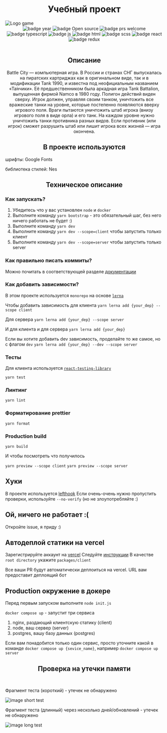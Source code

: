 <h1 align="center">Учебный проект</h1>
<image src="./packages/client/src/assets/battleCityLogo.png" alt="Logo game">

<br>
<div align="center">
    <img src="https://img.shields.io/badge/Year-2022-red" alt="badge year">
    <img src="https://img.shields.io/badge/Open Source-lightgray" alt="badge Open source">
    <img src="https://img.shields.io/badge/PRs-welcom-red" alt="badge prs welcome">
</div>
<div align="center">
    <img src="https://img.shields.io/badge/Type Script-success" alt="badge typescript">
    <img src="https://img.shields.io/badge/Java Script-success" alt="badge js">
    <img src="https://img.shields.io/badge/HTML-success" alt="badge html">
    <img src="https://img.shields.io/badge/SCSS-success" alt="badge scss">
    <img src="https://img.shields.io/badge/React-success" alt="badge react">
    <img src="https://img.shields.io/badge/Redux-success" alt="badge redux">
</div>
<br>

<h2 align="center">Описание</h2>
<p align="center">Battle City — компьютерная игра. В России и странах СНГ выпускалась на пиратских картриджах как в оригинальном виде, так и в модификации Tank 1990, и известна под неофициальным названием «Та́нчики». Её предшественником была аркадная игра Tank Battalion, выпущенная фирмой Namco в 1980 году. Полигон действий виден сверху. Игрок должен, управляя своим танком, уничтожить все вражеские танки на уровне, которые постепенно появляются вверху игрового поля. Враги пытаются уничтожить штаб игрока (внизу игрового поля в виде орла) и его танк. На каждом уровне нужно уничтожить танки противника разных видов. Если противник (или игрок) сможет разрушить штаб или лишит игрока всех жизней — игра окончена.</p>
<h2 align="center">В проекте используются</h2>
шрифты: Google Fonts

библиотека стилей: Nes

<h2 align="center">Техническое описание</h2>

### Как запускать?

1. Убедитесь что у вас установлен `node` и `docker`
2. Выполните команду `yarn bootstrap` - это обязательный шаг, без него ничего работать не будет :)
3. Выполните команду `yarn dev`
4. Выполните команду `yarn dev --scope=client` чтобы запустить только клиент
5. Выполните команду `yarn dev --scope=server` чтобы запустить только server

### Как правильно писать коммиты?
Можно почитать в соответствующей разделе [документации](docs/README.md)


### Как добавить зависимости?
В этом проекте используется `monorepo` на основе [`lerna`](https://github.com/lerna/lerna)

Чтобы добавить зависимость для клиента 
```yarn lerna add {your_dep} --scope client```

Для сервера
```yarn lerna add {your_dep} --scope server```

И для клиента и для сервера
```yarn lerna add {your_dep}```


Если вы хотите добавить dev зависимость, проделайте то же самое, но с флагом `dev`
```yarn lerna add {your_dep} --dev --scope server```


### Тесты

Для клиента используется [`react-testing-library`](https://testing-library.com/docs/react-testing-library/intro/)

```yarn test```

### Линтинг

```yarn lint```

### Форматирование prettier

```yarn format```

### Production build

```yarn build```

И чтобы посмотреть что получилось


`yarn preview --scope client`
`yarn preview --scope server`

## Хуки
В проекте используется [lefthook](https://github.com/evilmartians/lefthook)
Если очень-очень нужно пропустить проверки, используйте `--no-verify` (но не злоупотребляйте :)

## Ой, ничего не работает :(

Откройте issue, я приду :)

## Автодеплой статики на vercel
Зарегистрируйте аккаунт на [vercel](https://vercel.com/)
Следуйте [инструкции](https://vitejs.dev/guide/static-deploy.html#vercel-for-git)
В качестве `root directory` укажите `packages/client`

Все ваши PR будут автоматически деплоиться на vercel. URL вам предоставит деплоящий бот

## Production окружение в докере
Перед первым запуском выполните `node init.js`


`docker compose up` - запустит три сервиса
1. nginx, раздающий клиентскую статику (client)
2. node, ваш сервер (server)
3. postgres, вашу базу данных (postgres)

Если вам понадобится только один сервис, просто уточните какой в команде
`docker compose up {sevice_name}`, например `docker compose up server`

<h2 align="center">Проверка на утечки памяти</h2>
<br>

Фрагмент теста (короткий) - утечек не обнаружено

<image src="./packages/client/src/assets/memoryLeaksScreen/2.png" alt="image short test"/>

Фрагмент теста (длинный) через несколько дней/обновлений - утечек не обнаружено

<image src="./packages/client/src/assets/memoryLeaksScreen/1.png" alt="image long test"/>
